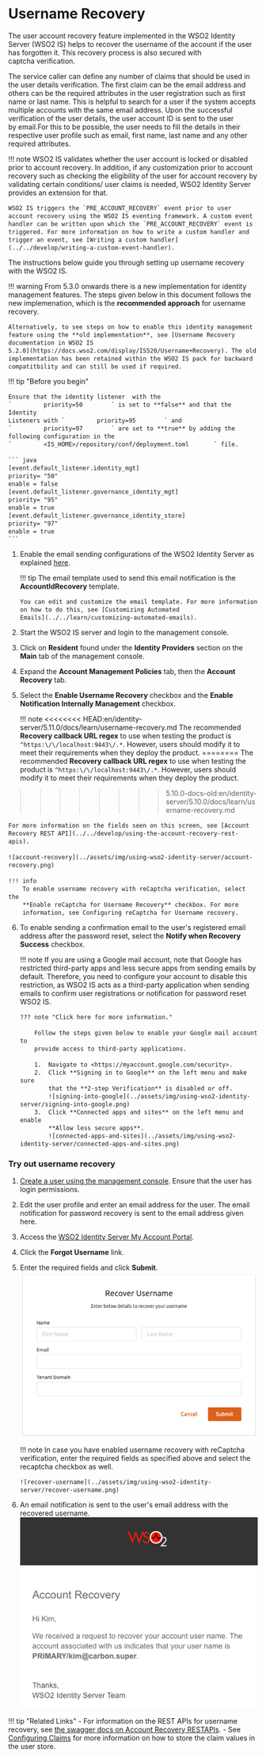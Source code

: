 # Username Recovery

The user account recovery feature implemented in the WSO2 Identity
Server (WSO2 IS) helps to recover the username of the account if the user has
forgotten it. This recovery process is also secured with
captcha verification.

The service caller can define any number of claims that should be used
in the user details verification. The first claim can be the email
address and others can be the required attributes in the user
registration such as first name or last name. This is helpful to search
for a user if the system accepts multiple accounts with the same email
address. Upon the successful verification of the user details, the user
account ID is sent to the user by email.For this to be possible, the
user needs to fill the details in their respective user profile such as
email, first name, last name and any other required attributes.

!!! note
	WSO2 IS validates whether the user account is locked or disabled prior to account recovery. In addition, if any customization prior to account recovery such as checking the eligibility of the user for account recovery by validating certain conditions/ user claims is needed, WSO2 Identity Server provides an extension for that.

	WSO2 IS triggers the `PRE_ACCOUNT_RECOVERY` event prior to user account recovery using the WSO2 IS eventing framework. A custom event handler can be written upon which the `PRE_ACCOUNT_RECOVERY` event is triggered. For more information on how to write a custom handler and trigger an event, see [Writing a custom handler](../../develop/writing-a-custom-event-handler).

The instructions below guide you through setting up username recovery
with the WSO2 IS.

!!! warning
    From 5.3.0 onwards there is a new implementation for identity management
    features. The steps given below in this document follows the new
    implemenation, which is the **recommended approach** for username
    recovery.
    
    Alternatively, to see steps on how to enable this identity management
    feature using the **old implementation**, see [Username Recovery
    documentation in WSO2 IS
    5.2.0](https://docs.wso2.com/display/IS520/Username+Recovery). The old
    implementation has been retained within the WSO2 IS pack for backward
    compatitbility and can still be used if required.
    
    
!!! tip "Before you begin"
    
    Ensure that the identity listener  with the
    `         priority=50        ` is set to **false** and that the Identity
    Listeners with `         priority=95        ` and
    `         priority=97        ` are set to **true** by adding the following configuration in the
    `         <IS_HOME>/repository/conf/deployment.toml       ` file.
    
    ``` java
    [event.default_listener.identity_mgt]
    priority= "50"
    enable = false
    [event.default_listener.governance_identity_mgt]
    priority= "95"
    enable = true
    [event.default_listener.governance_identity_store]
    priority= "97"
    enable = true
    ```


1.  Enable the email sending configurations of the WSO2 Identity Server
    as explained [here](../../setup/configuring-email-sending).

    !!! tip
        The email template used to send this email notification is
        the **AccountIdRecovery** template.
    
        You can edit and customize the email template. For more information
        on how to do this, see [Customizing Automated
        Emails](../../learn/customizing-automated-emails).
    

2.  Start the WSO2 IS server and login to the management console.

3.  Click on **Resident** found under the **Identity Providers** section
    on the **Main** tab of the management console.
4.  Expand the **Account Management Policies** tab, then the **Account
    Recovery** tab.

5.  Select the **Enable Username Recovery** checkbox and the **Enable
    Notification Internally Management** checkbox.  
    
    !!! note
<<<<<<<< HEAD:en/identity-server/5.11.0/docs/learn/username-recovery.md
        The recommended  **Recovery callback URL regex** to use when testing the product is `^https:\/\/localhost:9443\/.*`. However, users should modify it to meet their requirements when they deploy the product.
========
        The recommended **Recovery callback URL regex** to use when testing the product is `^https:\/\/localhost:9443\/.*`. However, users should modify it to meet their requirements when they deploy the product.
>>>>>>>> 5.10.0-docs-old:en/identity-server/5.10.0/docs/learn/username-recovery.md

    For more information on the fields seen on this screen, see [Account Recovery REST API](../../develop/using-the-account-recovery-rest-apis).
      
    ![account-recovery](../assets/img/using-wso2-identity-server/account-recovery.png) 

    !!! info   
        To enable username recovery with reCaptcha verification, select the
        **Enable reCaptcha for Username Recovery** checkbox. For more
        information, see Configuring reCaptcha for Username recovery.

6.  To enable sending a confirmation email to the user's registered
    email address after the password reset, select the **Notify when
    Recovery Success** checkbox.

    !!! note
        If you are using a Google mail account, note that Google has
        restricted third-party apps and less secure apps from sending emails
        by default. Therefore, you need to configure your account to disable
        this restriction, as WSO2 IS acts as a third-party application when
        sending emails to confirm user registrations or notification for
        password reset WSO2 IS.
    
        ??? note "Click here for more information."
    
            Follow the steps given below to enable your Google mail account to
            provide access to third-party applications.
        
            1.  Navigate to <https://myaccount.google.com/security>.
            2.  Click **Signing in to Google** on the left menu and make sure
                that the **2-step Verification** is disabled or off.  
                ![signing-into-google](../assets/img/using-wso2-identity-server/signing-into-google.png)
            3.  Click **Connected apps and sites** on the left menu and enable
                **Allow less secure apps**.  
                ![connected-apps-and-sites](../assets/img/using-wso2-identity-server/connected-apps-and-sites.png)
    

### Try out username recovery

1.  [Create a user using the management
    console](../../learn/configuring-users#creating-a-new-user-using-the-management-console). Ensure that the user has login permissions.
2.  Edit the user profile and enter an email address for the user. The
    email notification for password recovery is sent to the email
    address given here.
3.  Access the [WSO2 Identity Server My Account Portal](https://localhost:9443/myaccount/).
4.  Click the **Forgot Username** link.
5.  Enter the required fields and click **Submit**.  
    ![enter-fields-dashboard](../assets/img/using-wso2-identity-server/enter-fields-userportal.png) 

    !!! note
        In case you have enabled username recovery with reCaptcha
        verification, enter the required fields as specified above and
        select the recaptcha checkbox as well.
    
        ![recover-username](../assets/img/using-wso2-identity-server/recover-username.png) 

6.  An email notification is sent to the user's email address with the
    recovered username.  
    ![email-notification](../assets/img/using-wso2-identity-server/email-notification.png) 

!!! tip "Related Links" 
    -   For information on the REST APIs for username recovery, see [the swagger docs on Account Recovery RESTAPIs](../../develop/using-the-account-recovery-rest-apis).
    -   See [Configuring Claims](../../learn/configuring-claims) for more information on how to store
        the claim values in the user store.
    
